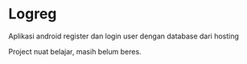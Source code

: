 # Logreg
Aplikasi android register dan login user dengan database dari hosting

Project nuat belajar, masih belum beres.
